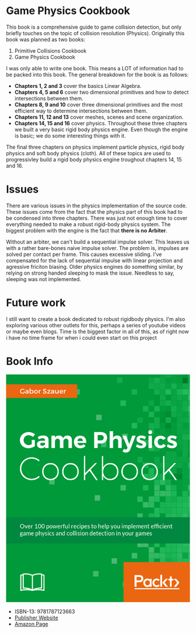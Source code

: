 # Game Physics Cookbook

This book is a comprehensive guide to game collision detection, but only briefly touches on the topic of collision resolution (Physics). Originally this book was planned as two books:

1. Primitive Collisions Cookbook
2. Game Physics Cookbook

I was only able to write one book. This means a LOT of information had to be packed into this book. The general breakdown for the book is as follows:

* __Chapters 1, 2 and 3__    cover the basics Linear Algebra.
* __Chapters 4, 5 and 6__    cover two dimensional primitives and how to detect intersections between them. 
* __Chapters 8, 9 and 10__   cover three dimensional primitives and the most efficient way to determine intersections between them. 
* __Chapters 11, 12 and 13__ cover meshes, scenes and scene organization.
* __Chapters 14, 15 and 16__ cover physics. Throughout these three chapters we built a very basic rigid body physics engine. Even though the engine is basic; we do some interesting things with it. 

The final three chapters on physics implement particle physics, rigid body physics and soft body physics (cloth). All of these topics are used to progressivley build a rigid body physics engine troughout chapters 14, 15 and 16.

# Issues

There are various issues in the physics implementation of the source code. These issues come from the fact that the physics part of this book had to be condensed into three chapters. There was just not enough time to cover everything needed to make a robust rigid-body physics system. The biggest problem with the engine is the fact that __there is no Arbiter__. 

Without an arbiter, we can't build a sequential impulse solver. This leaves us with a rather bare-bones naive impulse solver. The problem is, impulses are solved per contact per frame. This causes excessive sliding. I've compensated for the lack of sequential impulse with linear projection and agressive friciton biasing. Older physics engines do something similar, by relying on strong handed sleeping to mask the issue. Needless to say, sleeping was not implemented.

# Future work

I still want to create a book dedicated to robust rigidbody physics. I'm also exploring various other outlets for this, perhaps a series of youtube videos or maybe even blogs. Time is the biggest factor in all of this, as of right now i have no time frame for when i could even start on this project

# Book Info

![Cover Image](cover.jpg)

* ISBN-13: 9781787123663
* [Publisher Website](https://www.packtpub.com/game-development/game-physics-cookbook)
* [Amazon Page](https://www.amazon.com/Game-Physics-Cookbook-Gabor-Szauer-ebook/dp/B01MDLX5PH)
